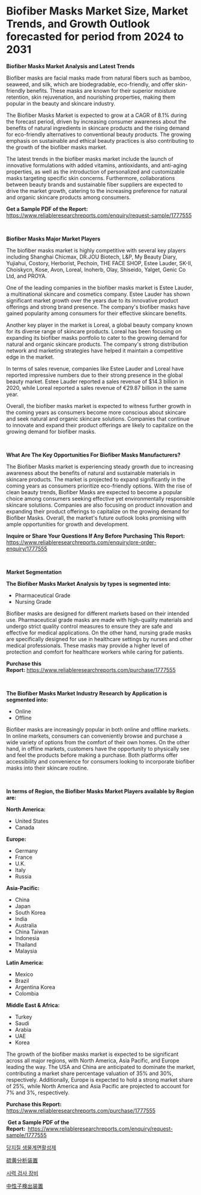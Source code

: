 <p><h1>Biofiber Masks Market Size, Market Trends, and Growth Outlook forecasted for period from 2024 to 2031</h1></p><p><strong>Biofiber Masks Market Analysis and Latest Trends</strong></p>
<p><p>Biofiber masks are facial masks made from natural fibers such as bamboo, seaweed, and silk, which are biodegradable, eco-friendly, and offer skin-friendly benefits. These masks are known for their superior moisture retention, skin rejuvenation, and nourishing properties, making them popular in the beauty and skincare industry.</p><p>The Biofiber Masks Market is expected to grow at a CAGR of 8.1% during the forecast period, driven by increasing consumer awareness about the benefits of natural ingredients in skincare products and the rising demand for eco-friendly alternatives to conventional beauty products. The growing emphasis on sustainable and ethical beauty practices is also contributing to the growth of the biofiber masks market.</p><p>The latest trends in the biofiber masks market include the launch of innovative formulations with added vitamins, antioxidants, and anti-aging properties, as well as the introduction of personalized and customizable masks targeting specific skin concerns. Furthermore, collaborations between beauty brands and sustainable fiber suppliers are expected to drive the market growth, catering to the increasing preference for natural and organic skincare products among consumers.</p></p>
<p><strong>Get a Sample PDF of the Report:&nbsp;</strong> <a href="https://www.reliableresearchreports.com/enquiry/request-sample/1777555">https://www.reliableresearchreports.com/enquiry/request-sample/1777555</a></p>
<p>&nbsp;</p>
<p><strong>Biofiber Masks Major Market Players</strong></p>
<p><p>The biofiber masks market is highly competitive with several key players including Shanghai Chicmax, DR.JOU Biotech, L&P, My Beauty Diary, Yujiahui, Costory, Herborist, Pechoin, THE FACE SHOP, Estee Lauder, SK-II, Choiskycn, Kose, Avon, Loreal, Inoherb, Olay, Shiseido, Yalget, Genic Co Ltd, and PROYA.</p><p>One of the leading companies in the biofiber masks market is Estee Lauder, a multinational skincare and cosmetics company. Estee Lauder has shown significant market growth over the years due to its innovative product offerings and strong brand presence. The company's biofiber masks have gained popularity among consumers for their effective skincare benefits.</p><p>Another key player in the market is Loreal, a global beauty company known for its diverse range of skincare products. Loreal has been focusing on expanding its biofiber masks portfolio to cater to the growing demand for natural and organic skincare products. The company's strong distribution network and marketing strategies have helped it maintain a competitive edge in the market.</p><p>In terms of sales revenue, companies like Estee Lauder and Loreal have reported impressive numbers due to their strong presence in the global beauty market. Estee Lauder reported a sales revenue of $14.3 billion in 2020, while Loreal reported a sales revenue of €29.87 billion in the same year.</p><p>Overall, the biofiber masks market is expected to witness further growth in the coming years as consumers become more conscious about skincare and seek natural and organic skincare solutions. Companies that continue to innovate and expand their product offerings are likely to capitalize on the growing demand for biofiber masks.</p></p>
<p>&nbsp;</p>
<p><strong>What Are The Key Opportunities For Biofiber Masks Manufacturers?</strong></p>
<p><p>The Biofiber Masks market is experiencing steady growth due to increasing awareness about the benefits of natural and sustainable materials in skincare products. The market is projected to expand significantly in the coming years as consumers prioritize eco-friendly options. With the rise of clean beauty trends, Biofiber Masks are expected to become a popular choice among consumers seeking effective yet environmentally responsible skincare solutions. Companies are also focusing on product innovation and expanding their product offerings to capitalize on the growing demand for Biofiber Masks. Overall, the market's future outlook looks promising with ample opportunities for growth and development.</p></p>
<p><strong>Inquire or Share Your Questions If Any Before Purchasing This Report:</strong> <a href="https://www.reliableresearchreports.com/enquiry/pre-order-enquiry/1777555">https://www.reliableresearchreports.com/enquiry/pre-order-enquiry/1777555</a></p>
<p>&nbsp;</p>
<p><strong>Market Segmentation</strong></p>
<p><strong>The Biofiber Masks Market Analysis by types is segmented into:</strong></p>
<p><ul><li>Pharmaceutical Grade</li><li>Nursing Grade</li></ul></p>
<p><p>Biofiber masks are designed for different markets based on their intended use. Pharmaceutical grade masks are made with high-quality materials and undergo strict quality control measures to ensure they are safe and effective for medical applications. On the other hand, nursing grade masks are specifically designed for use in healthcare settings by nurses and other medical professionals. These masks may provide a higher level of protection and comfort for healthcare workers while caring for patients.</p></p>
<p><strong>Purchase this Report:&nbsp;</strong><a href="https://www.reliableresearchreports.com/purchase/1777555">https://www.reliableresearchreports.com/purchase/1777555</a></p>
<p>&nbsp;</p>
<p><strong>The Biofiber Masks Market Industry Research by Application is segmented into:</strong></p>
<p><ul><li>Online</li><li>Offline</li></ul></p>
<p><p>Biofiber masks are increasingly popular in both online and offline markets. In online markets, consumers can conveniently browse and purchase a wide variety of options from the comfort of their own homes. On the other hand, in offline markets, customers have the opportunity to physically see and feel the products before making a purchase. Both platforms offer accessibility and convenience for consumers looking to incorporate biofiber masks into their skincare routine.</p></p>
<p>&nbsp;</p>
<p><strong>In terms of Region, the Biofiber Masks Market Players available by Region are:</strong></p>
<p>
    <p> <strong> North America: </strong>
        <ul>
            <li>United States</li>
            <li>Canada</li>
        </ul>
        </p> 
    <p> <strong> Europe: </strong>
        <ul>
            <li>Germany</li>
            <li>France</li>
            <li>U.K.</li>
            <li>Italy</li>
            <li>Russia</li>
        </ul>
        </p> 
    <p> <strong> Asia-Pacific: </strong>
        <ul>
            <li>China</li>
            <li>Japan</li>
            <li>South Korea</li>
            <li>India</li>
            <li>Australia</li>
            <li>China Taiwan</li>
            <li>Indonesia</li>
            <li>Thailand</li>
            <li>Malaysia</li>
        </ul>
        </p> 
    <p> <strong> Latin America: </strong>
        <ul>
            <li>Mexico</li>
            <li>Brazil</li>
            <li>Argentina Korea</li>
            <li>Colombia</li>
        </ul>
        </p> 
    <p> <strong> Middle East & Africa: </strong>
        <ul>
            <li>Turkey</li>
            <li>Saudi</li>
            <li>Arabia</li>
            <li>UAE</li>
            <li>Korea</li>
        </ul>
    </p>
    </p>
<p><p>The growth of the biofiber masks market is expected to be significant across all major regions, with North America, Asia Pacific, and Europe leading the way. The USA and China are anticipated to dominate the market, contributing a market share percentage valuation of 35% and 30%, respectively. Additionally, Europe is expected to hold a strong market share of 25%, while North America and Asia Pacific are projected to account for 7% and 3%, respectively.</p></p>
<p><strong>Purchase this Report: </strong><a href="https://www.reliableresearchreports.com/purchase/1777555">https://www.reliableresearchreports.com/purchase/1777555</a></p>
<p>&nbsp;<strong>Get a Sample PDF of the Report:&nbsp;&nbsp;</strong><a href="https://www.reliableresearchreports.com/enquiry/request-sample/1777555">https://www.reliableresearchreports.com/enquiry/request-sample/1777555</a></p>
<p><strong></strong></p>
<p><p><a href="https://github.com/lzrvbyqzftro57/Market-Research-Report-List-1/blob/main/44435966231.md">당지질 생물계면활성제</a></p><p><a href="https://medium.com/@shawnsmihv6/%E7%A1%AB%E9%BB%84%E3%82%A2%E3%83%8A%E3%83%A9%E3%82%A4%E3%82%B6%E3%83%BC%E3%83%9E%E3%83%BC%E3%82%B1%E3%83%83%E3%83%88%E3%81%AF-%E5%B8%82%E5%A0%B4%E3%82%B7%E3%82%A7%E3%82%A2-%E3%82%B5%E3%82%A4%E3%82%BA-2031%E5%B9%B4%E3%81%BE%E3%81%A7%E3%81%AE%E4%BA%88%E6%B8%AC%E3%81%AB%E7%84%A6%E7%82%B9%E3%82%92%E5%BD%93%E3%81%A6%E3%81%A6%E3%81%84%E3%81%BE%E3%81%99-cfb16c956c73">硫黄分析装置</a></p><p><a href="https://github.com/vs019sa3m8x/Market-Research-Report-List-1/blob/main/14858896232.md">시력 검사 장비</a></p><p><a href="https://medium.com/@nicholas.ellison0076890/%E4%B8%AD%E6%80%A7%E5%AD%90%E6%A4%9C%E5%87%BA%E8%A3%85%E7%BD%AE%E5%B8%82%E5%A0%B4-%E5%B8%82%E5%A0%B4%E3%82%B7%E3%82%A7%E3%82%A2-%E5%B8%82%E5%A0%B4%E3%83%88%E3%83%AC%E3%83%B3%E3%83%89-%E3%81%8A%E3%82%88%E3%81%B3%E5%B0%86%E6%9D%A5%E3%81%AE%E6%88%90%E9%95%B7%E3%82%92%E6%8E%A2%E3%82%8B-536394789a2b">中性子検出装置</a></p></p>